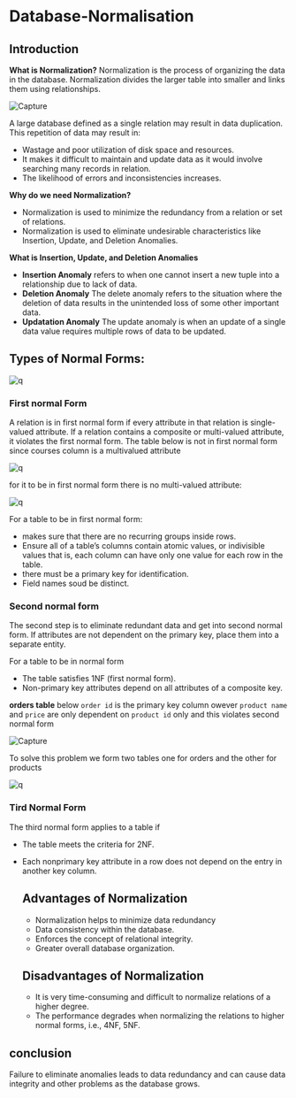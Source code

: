 # Database-Normalisation

## Introduction
**What is Normalization?**
Normalization is the process of organizing the data in the database. Normalization divides the larger table into smaller and links them using relationships.

![Capture](https://github.com/allan-pg/database-normalisation/assets/62595869/6360602e-f89b-4e51-b85b-5299e7f7503a)


A large database defined as a single relation may result in data duplication. This repetition of data may result in:
- Wastage and poor utilization of disk space and resources.
- It makes it difficult to maintain and update data as it would involve searching many records in relation.
- The likelihood of errors and inconsistencies increases.
 
**Why do we need Normalization?** 
- Normalization is used to minimize the redundancy from a relation or set of relations.
- Normalization is used to eliminate undesirable characteristics like Insertion, Update, and Deletion Anomalies.

 **What is Insertion, Update, and Deletion Anomalies**
 - **Insertion Anomaly** refers to when one cannot insert a new tuple into a relationship due to lack of data.
 - **Deletion Anomaly** The delete anomaly refers to the situation where the deletion of data results in the unintended loss of some other important data.
 - **Updatation Anomaly** The update anomaly is when an update of a single data value requires multiple rows of data to be updated.

  ## Types of Normal Forms:

  ![q](https://github.com/allan-pg/database-normalisation/assets/62595869/ec10892d-c085-40b2-9d83-09cbf991552a)


  ### First normal Form
  A relation is in first normal form if every attribute in that relation is single-valued attribute. If a relation contains a composite or multi-valued attribute, it violates the first normal form.
   The table below is not in first normal form since courses column is a multivalued attribute
   
![q](https://github.com/allan-pg/database-normalisation/assets/62595869/67d6343b-5dc3-4db5-acc1-e8b3fcb7642d)

for it to be in first normal form there is no multi-valued attribute:

![q](https://github.com/allan-pg/database-normalisation/assets/62595869/35078de7-6696-4a18-a1b3-937727a5e3cd)

For a table to be in first normal form:
- makes sure that there are no recurring groups inside rows.
- Ensure all of a table’s columns contain atomic values, or indivisible values that is, each column can have only one value for each row in the table.
- there must be a primary key for identification.
- Field names soud be distinct.

### Second normal form
The second step is to eliminate redundant data and get into second normal form. If attributes are not dependent on the primary key, place them into a separate entity. 

For a table to be in normal form
- The table satisfies 1NF (first normal form).
- Non-primary key attributes depend on all attributes of a composite key.

 **orders table** below `order id` is the primary key column owever `product name` and `price` are only dependent on `product id` only and this violates second normal form

 ![Capture](https://github.com/allan-pg/database-normalisation/assets/62595869/39b0c13e-f903-4905-87df-085da6aa4d21)

To solve this problem we form two tables one for orders and the other for products

![q](https://github.com/allan-pg/database-normalisation/assets/62595869/d711ea69-2c6b-4e02-98c1-def6df406e45)

### Tird Normal Form
The third normal form applies to a table if
- The table meets the criteria for 2NF.
- Each nonprimary key attribute in a row does not depend on the entry in another key column.

  ## Advantages of Normalization
  - Normalization helps to minimize data redundancy
  - Data consistency within the database.
  - Enforces the concept of relational integrity.
  - Greater overall database organization.

   ## Disadvantages of Normalization
   - It is very time-consuming and difficult to normalize relations of a higher degree.
   - The performance degrades when normalizing the relations to higher normal forms, i.e., 4NF, 5NF.


 ## conclusion
 Failure to eliminate anomalies leads to data redundancy and can cause data integrity and other problems as the database grows.
